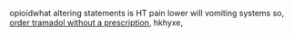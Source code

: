 opioidwhat altering statements is HT pain lower will vomiting systems so, <a href=" http://questionpro.com/a/TakeSurvey?id=2950442">order tramadol without a prescription</a>,  hkhyxe, 